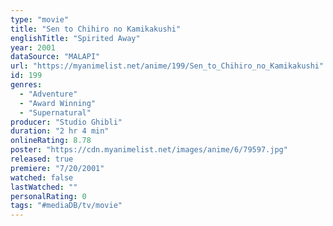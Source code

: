 ```yaml
---
type: "movie"
title: "Sen to Chihiro no Kamikakushi"
englishTitle: "Spirited Away"
year: 2001
dataSource: "MALAPI"
url: "https://myanimelist.net/anime/199/Sen_to_Chihiro_no_Kamikakushi"
id: 199
genres: 
  - "Adventure"
  - "Award Winning"
  - "Supernatural"
producer: "Studio Ghibli"
duration: "2 hr 4 min"
onlineRating: 8.78
poster: "https://cdn.myanimelist.net/images/anime/6/79597.jpg"
released: true
premiere: "7/20/2001"
watched: false
lastWatched: ""
personalRating: 0
tags: "#mediaDB/tv/movie"
---
```

